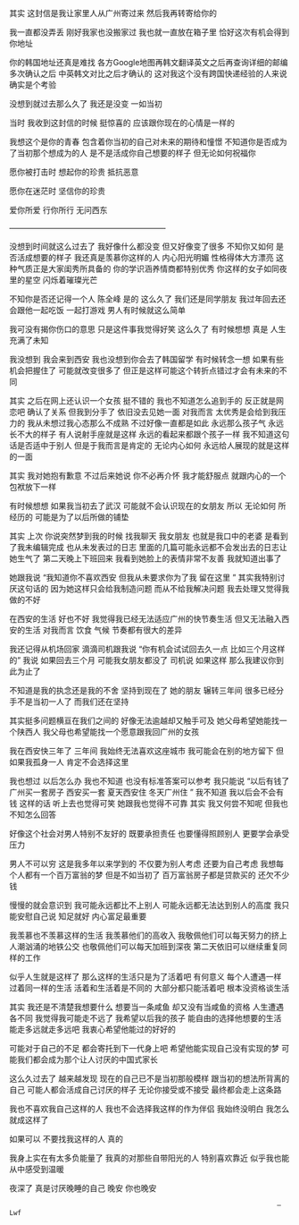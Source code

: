 其实 这封信是我让家里人从广州寄过来 然后我再转寄给你的 

我一直都没弄丢 刚好我家也没搬家过 我也就一直放在箱子里 恰好这次有机会得到你地址 

 你的韩国地址还真是难找 各方Google地图再韩文翻译英文之后再查询详细的邮编 多次确认之后 中英韩文对比之后才确认的 这对我这个没有跨国快递经验的人来说 确实是个考验 

没想到就过去那么久了  我还是没变 一如当初 

当时 我收到这封信的时候 挺惊喜的 应该跟你现在的心情是一样的 

我想这个是你的青春 包含着你当初的自己对未来的期待和憧憬  不知道你是否成为了当初那个想成为的人 是不是活成你自己想要的样子 但无论如何祝福你  

愿你被打击时 想起你的珍贵 抵抗恶意  

愿你在迷茫时 坚信你的珍贵

爱你所爱 行你所行 无问西东  

————————————————————

没想到时间就这么过去了  我好像什么都没变 但又好像变了很多 不知你又如何 是否活成想要的样子 我还真是羡慕你这样的人 内心阳光明媚 性格得体大方漂亮 这种气质正是大家闺秀所具备的 你的学识涵养情商都特别优秀 你这样的女子如同夜里的星空 闪烁着璀璨光芒

 

不知你是否还记得一个人 陈全峰  是的 这么久了 我们还是同学朋友 我过年回去还会跟他一起吃饭 一起打游戏  男人有时候就这么简单  

我可没有揭你伤口的意思 只是这件事我觉得好笑 这么久了 有时候想想 真是 人生充满了未知  

我没想到 我会来到西安  我也没想到你会去了韩国留学 有时候转念一想 如果有些机会把握住了 可能就改变很多了 但正是这样可能这个转折点错过才会有未来的不同  

其实 之后在网上还认识一个女孩 挺不错的  我也不知道怎么追到手的 反正就是网恋吧 确认了关系 但我到分手了 依旧没去见她一面  对我而言 太优秀是会给到我压力的  我从未想过我心态那么不成熟 不过好像一直都是如此 永远那么孩子气 永远长不大的样子  有人说射手座就是这样 永远的看起来都跟个孩子一样 我不知道这句话是否适中于别人 但是于我而言是肯定的 无论内心如何  永远给人展现的就是这样的一面  

 其实 我对她抱有歉意 不过后来她说 你不必再介怀 我才能舒服点 就跟内心的一个包袱放下一样

有时候想想 如果我当初去了武汉 可能就不会认识现在的女朋友 所以 无论如何 所经历的 可能是为了以后所做的铺垫  

其实 上次 你说突然梦到我的时候 找我聊天 我女朋友 也就是我口中的老婆  是看到了我未编辑完成 也从未发表过的日志 里面的几篇可能永远都不会发出去的日志让她生气了 第二天晚上下班回来 我看到她脸上的表情非常不友善 我就知道出事了 

她跟我说 “我知道你不喜欢西安 但我从未要求你为了我 留在这里 ” 其实我特别讨厌这句话的 因为她这样只会给我制造问题 而从不给我解决问题 我去处理又觉得我做的不好 

在西安的生活 好也不好 我觉得我已经无法适应广州的快节奏生活 但又无法融入西安的生活  对我而言 饮食 气候 节奏都有很大的差异 

我还记得从机场回家 滴滴司机跟我说 “你有机会试试回去久一点 比如三个月这样的”   我说 如果回去三个月 可能我女朋友都没了  司机说 如果这样 那么我建议你到此为止了 

 不知道是我的执念还是我的不舍 坚持到现在了 她的朋友 辗转三年间 很多已经分手不是当初一人了 而我们还在坚持  

其实挺多问题横亘在我们之间的 好像无法逾越却又触手可及  她父母希望她能找一个陕西人 我父母也希望能找一个愿意跟我回广州的女孩 

我在西安快三年了 三年间 我始终无法喜欢这座城市 我可能会在别的地方留下 但如果我孤身一人 肯定不会选择这里 

我也想过 以后怎么办 我也不知道 也没有标准答案可以参考 我只能说 “以后有钱了 广州买一套房子 西安买一套 夏天西安住 冬天广州住 ” 我不知道 我以后会不会有钱 这样的话 听上去也觉得可笑 她跟我也觉得不可靠 其实 我又何尝不知呢 但我也不知怎么回答 

好像这个社会对男人特别不友好的 既要承担责任 也要懂得照顾别人 更要学会承受压力  

男人不可以穷 这是我多年以来学到的 不仅要为别人考虑 还要为自己考虑  我想每个人都有一个百万富翁的梦 但是不如当初了 百万富翁房子都是贷款买的 还欠不少 钱 

慢慢的就会意识到 我可能永远都比不上别人 可能永远都无法达到别人的高度  我只能安慰自己说 知足就好 内心富足最重要 

我羡慕也不羡慕这样的生活 我羡慕他们的高收入  我敬佩他们可以每天努力的挤上人潮汹涌的地铁公交 也敬佩他们可以每天加班到深夜 第二天依旧可以继续重复同样的工作  

似乎人生就是这样了 那么这样的生活只是为了活着吧 有何意义 每个人遭遇一样 过着同一样的生活   活着和生活着是不同的 大部分都只能活着吧 根本没资格谈生活 

其实 我还是不清楚我想要什么 想要当一条咸鱼 却又没有当咸鱼的资格  人生遭遇各不同 我觉得我可能走不远了 我希望以后我的孩子 能自由的选择他想要的生活  能走多远就走多远吧 我衷心希望他能过的好好的 

可能对于自己的不足 都会寄托到下一代身上吧 希望他能实现自己没有实现的梦  可能我们都会成为那个让人讨厌的中国式家长 

 这么久过去了  越来越发现 现在的自己已不是当初那般模样 跟当初的想法所背离的自己 可能人都会活成自己讨厌的样子  无论你接受或不接受 最终都会走上这条路 

我也不喜欢我自己这样的人 我也不会选择我这样的作为伴侣  我始终没明白 我怎么就成这样了  

如果可以 不要找我这样的人  真的  

我身上实在有太多负能量了 我真的对那些自带阳光的人 特别喜欢靠近 似乎我也能从中感受到温暖  

 夜深了 真是讨厌晚睡的自己  晚安   你也晚安  

            

                                                                       —Lwf


